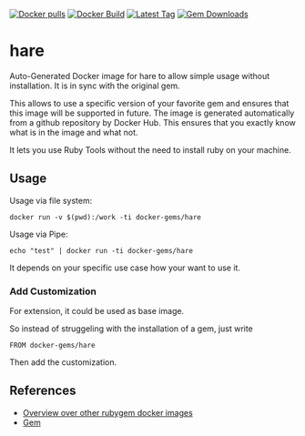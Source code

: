 [![Docker pulls](https://img.shields.io/docker/pulls/rubygem/hare.svg)](https://hub.docker.com/r/rubygem/hare/)
[![Docker Build](https://img.shields.io/docker/automated/rubygem/hare.svg)](https://hub.docker.com/r/rubygem/hare/)
[![Latest Tag](https://img.shields.io/github/tag/docker-rubygem/hare.svg)](https://hub.docker.com/r/rubygem/hare/)
[![Gem Downloads](https://img.shields.io/gem/dt/hare.svg)](https://rubygems.org/gems/hare/)
# hare

Auto-Generated Docker image for hare to allow simple usage without installation.
It is in sync with the original gem.

This allows to use a specific version of your favorite gem and ensures that this image will be supported in future.
The image is generated automatically from a github repository by Docker Hub.
This ensures that you exactly know what is in the image and what not.

It lets you use Ruby Tools without the need to install ruby on your machine.

## Usage

Usage via file system:

`docker run -v $(pwd):/work -ti docker-gems/hare`

Usage via Pipe:

`echo "test" | docker run -ti docker-gems/hare`

It depends on your specific use case how your want to use it.

### Add Customization

For extension, it could be used as base image.

So instead of struggeling with the installation of a gem, just write

`FROM docker-gems/hare`

Then add the customization.

## References

 - [Overview over other rubygem docker images](https://github.com/thinkbot/docker-rubygem)
 - [Gem](https://rubygems.org/gems/hare/)
